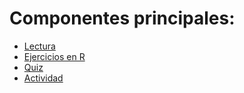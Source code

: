 # Componentes principales:

- [Lectura](componentesPrincipales.pdf)
- [Ejercicios en R](ACPenR.pdf)
- [Quiz]()
- [Actividad](Actividad4Consumo_Hogares.pdf)

